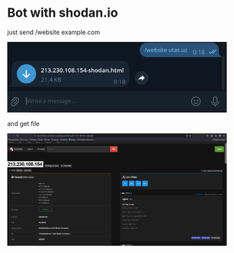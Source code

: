 # Bot with shodan.io

<p>just send /website example.com</p>
<img src="https://github.com/ITPrototype/shodan_py_bot/blob/main/images/shodanbot.PNG">
<p>and get file</p>
<img src="https://github.com/ITPrototype/shodan_py_bot/blob/main/images/shodan2.PNG">
